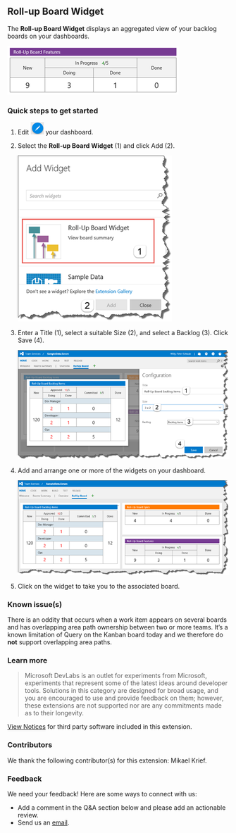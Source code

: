 ## Roll-up Board Widget ##

The **Roll-up Board Widget** displays an aggregated view of your backlog boards on your dashboards.

![sample](static/images/overview_sample.png)

### Quick steps to get started ###

1. Edit ![](static/images/overview_edit.png) your dashboard.

2. Select the **Roll-up Board Widget** (1) and click Add (2).

    ![add widget](static/images/overview_add.png)

3. Enter a Title (1), select a suitable Size (2), and select a Backlog (3). Click Save (4).

    ![configure](static/images/overview_configure.png)

4. Add and arrange one or more of the widgets on your dashboard.

    ![dashboard](static/images/overview_dashboard.png)

5. Click on the widget to take you to the associated board. 

### Known issue(s)
There is an oddity that occurs when a work item appears on several boards and has overlapping area path ownership between two or more teams. It’s a known limitation of Query on the Kanban board today and we therefore do **not** support overlapping area paths.

### Learn more

> Microsoft DevLabs is an outlet for experiments from Microsoft, experiments that represent some of the latest ideas around developer tools. Solutions in this category are designed for broad usage, and you are encouraged to use and provide feedback on them; however, these extensions are not supported nor are any commitments made as to their longevity.

[View Notices](https://marketplace.visualstudio.com/_apis/public/gallery/publisher/ms-devlabs/extension/RollUpBoard/latest/assetbyname/ThirdPartyNotices.txt) for third party software included in this extension.

### Contributors ###
We thank the following contributor(s) for this extension: Mikael Krief.

### Feedback ###

We need your feedback! Here are some ways to connect with us:

- Add a comment in the Q&A section below and please add an actionable review.
- Send us an [email](mailto://mktdevlabs@microsoft.com).
